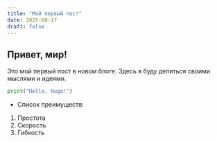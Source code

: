 ```yaml
---
title: "Мой первый пост"
date: 2025-08-17
draft: false
---
```


## Привет, мир!

Это мой первый пост в новом блоге. Здесь я буду делиться своими мыслями и идеями.

```python
print("Hello, Hugo!")
```

* Список преимуществ:
1. Простота
2. Скорость
3. Гибкость